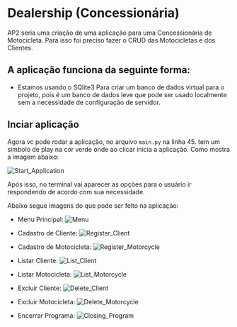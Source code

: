 # Dealership (Concessionária)

AP2 seria uma criação de uma aplicação para uma Concessionária de Motocicleta.
Para isso foi preciso fazer o CRUD das Motocicletas e dos Clientes.

## A aplicação funciona da seguinte forma:

- Estamos usando o SQlite3 Para criar um banco de dados virtual para o projeto, pois é 
um banco de dados leve que pode ser usado localmente sem a necessidade de configuração de servidor.

## Inciar aplicação
Agora vc pode rodar a aplicação, no arquivo `main.py` na linha 45.
tem um simbolo de play na cor verde onde ao clicar inicia a aplicação.
Como mostra a imagem abaixo:

![Start_Application](assets/Botão_para_iniciar_aplicação.png)

Após isso, no terminal vai aparecer as opções para o usuário ir respondendo de acordo com sua necessidade.

Abaixo segue imagens do que pode ser feito na aplicação:

- Menu Principal:
![Menu](assets/Menu_principal.png)


- Cadastro de Cliente:
![Register_Client](assets/Cadastro_de_Cliente.png)


- Cadastro de Motocicleta:
![Register_Motorcycle](assets/Cadastro_da_Motocicleta.png)


- Listar Cliente:
![List_Client](assets/Listagem_do_Cliente.png)


- Listar Motocicleta:
![List_Motorcycle](assets/Listagem_da_Motocicleta.png)


- Excluir Cliente:
![Delete_Client](assets/Cliente_Deletado.png)


- Excluir Motocicleta:
![Delete_Motorcycle](assets/Motocicleta_deletada.png)


- Encerrar Programa:
![Closing_Program](assets/Encerrando_programa.png)


